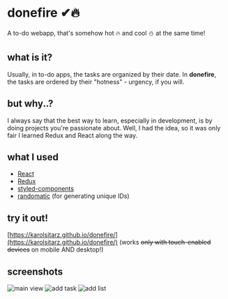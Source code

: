 # donefire ✔🔥
A to-do webapp, that's somehow hot 🔥 and cool ⛄ at the same time!

## what is it?
Usually, in to-do apps, the tasks are organized by their date. In **donefire**, the tasks are ordered by their "hotness" - urgency, if you will.

## but why..?
I always say that the best way to learn, especially in development, is by doing projects you're passionate about. Well, I had the idea, so it was only fair I learned Redux and React along the way.

## what I used
  * [React](https://github.com/facebook/react)
  * [Redux](https://github.com/reduxjs/redux)
  * [styled-components](https://github.com/styled-components/styled-components)
  * [randomatic](https://github.com/jonschlinkert/randomatic) (for generating unique IDs)
  
## try it out!
[https://karolsitarz.github.io/donefire/](https://karolsitarz.github.io/donefire/)
(works ~~only with touch-enabled devices~~ on mobile AND desktop!)
  
## screenshots
![main view](https://i.imgur.com/qav6Ch2.png)
![add task](https://i.imgur.com/OZDLIgY.png)
![add list](https://i.imgur.com/FLFlp4O.png)
